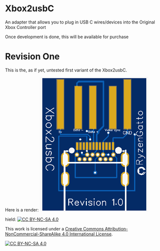 # Xbox2usbC
An adapter that allows you to plug in USB C wires/devices into the Original Xbox Controller port

Once development is done, this will be available for purchase

# Revision One
This is the, as if yet, untested first variant of the Xbox2usbC. 

Here is a render:
![Render of version 1.0](https://github.com/RyzenGatto/Xbox2usbC/blob/d8a7ebdf93c8e7e2cece45f8f4296b526eb38515/xbox%20Pictures/Revision%201.0/Revision%201.0%20Render.PNG)

hield: [![CC BY-NC-SA 4.0][cc-by-nc-sa-shield]][cc-by-nc-sa]

This work is licensed under a
[Creative Commons Attribution-NonCommercial-ShareAlike 4.0 International License][cc-by-nc-sa].

[![CC BY-NC-SA 4.0][cc-by-nc-sa-image]][cc-by-nc-sa]

[cc-by-nc-sa]: http://creativecommons.org/licenses/by-nc-sa/4.0/
[cc-by-nc-sa-image]: https://licensebuttons.net/l/by-nc-sa/4.0/88x31.png
[cc-by-nc-sa-shield]: https://img.shields.io/badge/License-CC%20BY--NC--SA%204.0-lightgrey.svg
